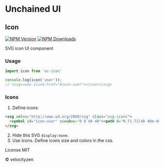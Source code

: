 # Unchained UI

## Icon

[![NPM Version](https://img.shields.io/npm/v/uc-icon.svg?style=flat-square)](https://www.npmjs.com/package/uc-icon)
[![NPM Downloads](https://img.shields.io/npm/dt/uc-icon.svg?style=flat-square)](https://www.npmjs.com/package/uc-icon)

SVG icon UI component

### Usage

```js
import icon from 'uc-icon'

console.log(icon('user'));
// <svg><use xlink:href="#icon-user"></use></svg>

```

### Icons

1. Define icons:

```html
<svg xmlns="http://www.w3.org/2000/svg" class="svg-icons">
  <symbol id="icon-user" viewBox="0 0 40 40"><path d="M.71.71l40 40m-40 0l40-40" /></symbol>
</svg>
```

2. Hide this SVG `display:none`.
3. Use icons. Define icons size and colors in the css.

License MIT

© velocityzen

